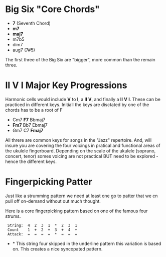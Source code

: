 # Big Six "Core Chords"

- **7** (Seventh Chord)
- **m7**
- **maj7**
- m7b5
- dim7
- aug7 (7#5)

The first three of the Big Six are "bigger", more common than the remain three.


# II V I Major Key Progressions

Harmonic cells would include **V** to **I**, a **II** **V**, and finally a **II** **V** **I**. These can be practiced in different keys. Initiall the keys are disctated by one of the chords has to be a root of F

- Cm7 **F7** Bbmaj7
- **Fm7** Bb7 Ebmaj7
- Gm7 C7 **Fmaj7**

All threre are common keys for songs in the "Jazz" repertoire. And, will insure you are covering the four voicings in pratical and functional areas of the ukulele fingerboard. Depending on the scale of the ukulele (soprano, concert, tenor) somes voicing are not practical BUT need to be explored - hence the different keys.


# Fingerpicking Patter

Just like a strumming pattern we need at least one go to patter that we cn pull off on-demand without out much thought.

Here is a core fingerpicking pattern based on one of the famous four strums.

```
 String:  4  2  3  1  *  2  3  1 
 Count    1  +  2  +  3  +  4  + 
 Attack:  =  =  =  =  *  =  =  =
```

- \* This string four skipped in the underline pattern this variation is based on. This creates a nice syncopated pattern.



